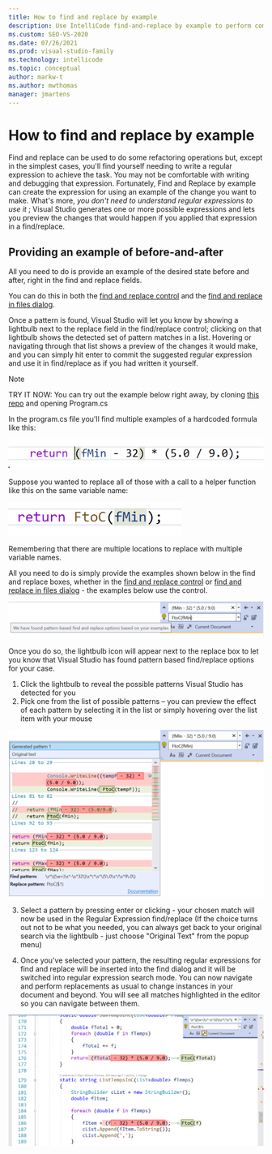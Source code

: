 ```yaml
---
title: How to find and replace by example
description: Use IntelliCode find-and-replace by example to perform complex find/replaces without needing to author your own regular expressions.
ms.custom: SEO-VS-2020
ms.date: 07/26/2021
ms.prod: visual-studio-family
ms.technology: intellicode
ms.topic: conceptual
author: markw-t
ms.author: mwthomas
manager: jmartens
---
```


# How to find and replace by example

Find and replace can be used to do some refactoring operations but, except in the simplest cases, you'll find yourself needing to write a regular expression to achieve the task. You may not be comfortable with writing and debugging that expression.  Fortunately, Find and Replace by example can create the expression for using an example of the change you want to make. What's more, *you don't need to understand regular expressions to use it* ; Visual Studio generates one or more possible expressions and lets you preview the changes that would happen if you applied that expression in a find/replace.

## Providing an example of before-and-after
All you need to do is provide an example of the desired state before and after, right in the find and replace fields. 

You can do this in both the [find and replace control](/visualstudio/ide/finding-and-replacing-text?#find-and-replace-control) and the [find and replace in files dialog](/visualstudio/ide/finding-and-replacing-text?#find-in-files-and-replace-in-files).

Once a pattern is found, Visual Studio will let you know by showing a lightbulb next to the replace field in the find/replace control; clicking on that lightbulb shows the detected set of pattern matches in a list. Hovering or navigating through that list shows a preview of the changes it would make, and you can simply hit enter to commit the suggested regular expression and use it in find/replace as if you had written it yourself.

>[!NOTE] 
>TRY IT NOW: 
>You can try out the example below right away, by cloning [this repo](https://github.com/markw-t/NewFtoC) and opening Program.cs

In the program.cs file you'll find multiple examples of a hardcoded formula like this:

![Find replace by example code before](../media/intellicode-frbe-before-code.png)

Suppose you wanted to replace all of those with a call to a helper function like this on the same variable name:

![Find replace by example code after](../media/intellicode-frbe-after-code.png)

Remembering that there are multiple locations to replace with multiple variable names.

All you need to do is simply provide the examples shown below in the find and replace boxes, whether in the [find and replace control](/visualstudio/ide/finding-and-replacing-text?#find-and-replace-control) or  [find and replace in files dialog](/visualstudio/ide/finding-and-replacing-text?#find-in-files-and-replace-in-files) - the examples below use the control.

![Find replace by example find box and replace control populated and suggestions found](../media/intellicode-frbe-suggestions-found.png)

Once you do so, the lightbulb icon will appear next to the replace box to let you know that Visual Studio has found pattern based find/replace options for your case. 
1.	Click the lightbulb to reveal the possible patterns Visual Studio has detected for you
2.	Pick one from the list of possible patterns – you can preview the effect of each pattern by selecting it in the list or simply hovering over the list item with your mouse

![Find replace by example list of suggestions found](../media/intellicode-frbe-suggestions-list.png)

3.	Select a pattern by pressing enter or clicking - your chosen match will now be used in the Regular Expression find/replace (If the choice turns out not to be what you needed, you can always get back to your original search via the lightbulb - just choose "Original Text" from the popup menu)

4. Once you've selected your pattern, the resulting regular expressions for find and replace will be inserted into the find dialog and it will be switched into regular expression search mode. You can now navigate and perform replacements as usual to change instances in your document and beyond. You will see all matches highlighted in the editor so you can navigate between them.

![Find replace by example matches and RegEx shown](../media/intellicode-frbe-with-RegEx-and-matches.png)

